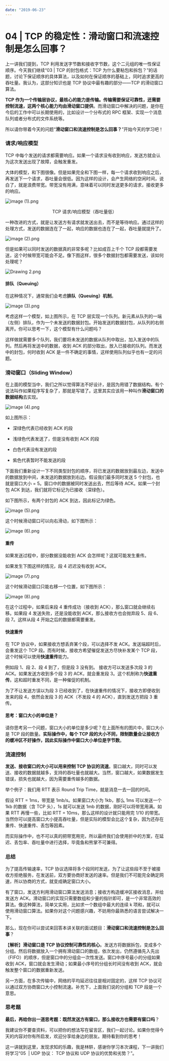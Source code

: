 ```yaml
---
date: "2019-06-23"
---  
```

      
# 04 | TCP 的稳定性：滑动窗口和流速控制是怎么回事？
上一讲我们提到，TCP 利用发送字节数和接收字节数，这个二元组的唯一性保证顺序。今天我们继续“03 | TCP 的封包格式：TCP 为什么要粘包和拆包？”的话题，讨论下保证顺序的具体算法，以及如何在保证顺序的基础上，同时追求更高的吞吐量。我认为，这部分知识也是 TCP 协议中最有趣的部分——TCP 的滑动窗口算法。

**TCP 作为一个传输层协议，最核心的能力是传输。传输需要保证可靠性，还需要控制流速，这两个核心能力均由滑动窗口提供**。而滑动窗口中解决的问题，是你在今后的工作中可以长期使用的，比如设计一个分布式的 RPC 框架、实现一个消息队列或者分布式的文件系统等。

所以请你带着今天的问题“**滑动窗口和流速控制是怎么回事？**”开始今天的学习吧！

### 请求/响应模型

TCP 中每个发送的请求都需要响应。如果一个请求没有收到响应，发送方就会认为这次发送出现了故障，会触发重发。

大体的模型，和下图很像。但是如果完全和下图一样，每一个请求收到响应之后，再发送下一个请求，吞吐量会很低。因为这样的设计，会产生网络的空闲时间，说白了，就是浪费带宽。带宽没有用满，意味着可以同时发送更多的请求，接收更多的响应。

![image (1).png](/images/计算机网络通关29讲/02.模块一互联网和传输层协议/iimage6M003AFACioPOWCCKu-AJ2NHAACe0M3wDME839.png)

<div data-nodeid="26047"><p style="text-align:center">TCP 请求/响应模型（吞吐量低）</p></div>

一种改进的方式，就是让发送方有请求就发送出去，而不是等待响应。通过这样的处理方式，发送的数据连在了一起，响应的数据也连在了一起，吞吐量就提升了。

![image (2).png](/images/计算机网络通关29讲/02.模块一互联网和传输层协议/iimage6M003AF2Cgp9HWCCKvWAKGcEAACep0GQbI0182.png)

但是如果可以同时发送的数据真的非常多呢？比如成百上千个 TCP 段都需要发送，这个时候带宽可能会不足。像下图这样，很多个数据封包都需要发送，该如何处理呢？

![Drawing 2.png](/images/计算机网络通关29讲/02.模块一互联网和传输层协议/iimage6M013A67CioPOWB_iSGAJrYTAAA1X0Gw-4U285.png)

#### 排队（Queuing）

在这种情况下，通常我们会考虑**排队（Queuing）机制**。

![image (3).png](/images/计算机网络通关29讲/02.模块一互联网和传输层协议/iimage6M003AFACioPOWCCKwuAfBn5AABKdgtX54w997.png)

考虑这样一个模型，如上图所示，在 TCP 层实现一个队列。新元素从队列的一端（左侧）排队，作为一个未发送的数据封包。开始发送的数据封包，从队列的右侧离开。你可以思考一下，这个模型有什么问题吗？

这样做就需要多个队列，我们要将未发送的数据从队列中取出，加入发送中的队列。然后再将发送中的数据，收到 ACK 的部分取出，放入已接收的队列。而发送中的封包，何时收到 ACK 是一件不确定的事情，这样使用队列似乎也有一定的问题。

### 滑动窗口（Sliding Window）

在上面的模型当中，我们之所以觉得算法不好设计，是因为用错了数据结构。有个说法叫作如果程序写复杂了，那就是写错了。这里其实应该用一种叫作**滑动窗口的数据结构**去实现。

![image (4).png](/images/计算机网络通关29讲/02.模块一互联网和传输层协议/iimage6M003AF2Cgp9HWCCKxSAROSpAAA_zThgiBA669.png)

如上图所示：

* 深绿色代表已经收到 ACK 的段

* 浅绿色代表发送了，但是没有收到 ACK 的段

* 白色代表没有发送的段

* 紫色代表暂时不能发送的段

下面我们重新设计一下不同类型封包的顺序，将已发送的数据放到最左边，发送中的数据放到中间，未发送的数据放到右边。假设我们最多同时发送 5 个封包，也就是窗口大小 = 5。窗口中的数据被同时发送出去，然后等待 ACK。如果一个封包 ACK 到达，我们就将它标记为已接收（深绿色）。

如下图所示，有两个封包的 ACK 到达，因此标记为绿色。

![image (5).png](/images/计算机网络通关29讲/02.模块一互联网和传输层协议/iimage6M003AF2Cgp9HWCCKxuAeVUyAAA_sW29BSM139.png)

这个时候滑动窗口可以向右滑动，如下图所示：

![image (6).png](/images/计算机网络通关29讲/02.模块一互联网和传输层协议/iimage6M003AFACioPOWCCKyCAMaA7AAA_zxqi_ig808.png)

#### 重传

如果发送过程中，部分数据没能收到 ACK 会怎样呢？这就可能发生重传。

如果发生下图这样的情况，段 4 迟迟没有收到 ACK。

![image (7).png](/images/计算机网络通关29讲/02.模块一互联网和传输层协议/iimage6M003AF2Cgp9HWCCKyaAcZwMAABGuK2lrZY271.png)

这个时候滑动窗口只能右移一个位置，如下图所示：

![image (8).png](/images/计算机网络通关29讲/02.模块一互联网和传输层协议/iimage6M003AFACioPOWCCKyuADL6mAABGoEBZ_2Y287.png)

在这个过程中，如果后来段 4 重传成功（接收到 ACK），那么窗口就会继续右移。如果段 4 发送失败，还是没能收到 ACK，那么接收方也会抛弃段 5、段 6、段 7。这样从段 4 开始之后的数据都需要重发。

#### 快速重传

在 TCP 协议中，如果接收方想丢弃某个段，可以选择不发 ACK。发送端超时后，会重发这个 TCP 段。而有时候，接收方希望催促发送方尽快补发某个 TCP 段，这个时候可以使用**快速重传**能力。

例如段 1、段 2、段 4 到了，但是段 3 没有到。 接收方可以发送多次段 3 的 ACK。如果发送方收到多个段 3 的 ACK，就会重发段 3。这个机制称为**快速重传**。这和超时重发不同，是一种催促的机制。

为了不让发送方误以为段 3 已经收到了，在快速重传的情况下，接收方即便收到发来的段 4，依然会发段 3 的 ACK（不发段 4 的 ACK），直到发送方把段 3 重传。

#### 思考：窗口大小的单位是？

请你思考另一个问题，窗口大小的单位是多少呢？在上面所有的图片中，窗口大小是 TCP 段的数量。**实际操作中，每个 TCP 段的大小不同，限制数量会让接收方的缓冲区不好操作，因此实际操作中窗口大小单位是字节数**。

### 流速控制

**发送、接收窗口的大小可以用来控制 TCP 协议的流速**。窗口越大，同时可以发送、接收的数据就越多，支持的吞吐量也就越大。当然，窗口越大，如果数据发生错误，损失也就越大，因为需要重传越多的数据。

举个例子：我们用 RTT 表示 Round Trip Time，就是消息一去一回的时间。

假设 RTT = 1ms，带宽是 1mb/s。如果窗口大小为 1kb，那么 1ms 可以发送一个 1kb 的数据（含 TCP 头），1s 就可以发送 1mb 的数据，刚好可以将带宽用满。如果 RTT 再慢一些，比如 RTT = 10ms，那么这样的设计就只能用完 1/10 的带宽。 当然你可以提高窗口大小提高吞吐量，但是实际的模型会比这个复杂，因为还存在重传、快速重传、丢包等因素。

而实际操作中，也不可以真的把带宽用完，所以最终我们会使用折中的方案，在延迟、丢包率、吞吐量中进行选择，毕竟鱼和熊掌不可兼得。

### 总结

为了提高传输速率，TCP 协议选择将多个段同时发送，为了让这些段不至于被接收方拒绝服务，在发送前，双方要协商好发送的速率。但是我们不可能完全确定网速，所以协商的方式，就变成确定窗口大小。

有了窗口，发送方利用滑动窗口算法发送消息；接收方构造缓冲区接收消息，并给发送方 ACK。滑动窗口的实现只需要数组和少量的指针即可，是一个非常高效的算法。像这种算法，简单又实用，比如求一个数组中最大的连续 k 项和，就可以使用滑动窗口算法。如果你对这个问题感兴趣，不妨用你最熟悉的语言尝试解决一下。

那么，现在你可以尝试来回答本讲关联的面试题目：**滑动窗口和流速控制是怎么回事**？

【**解析**】**滑动窗口是 TCP 协议控制可靠性的核心**。发送方将数据拆包，变成多个分组。然后将数据放入一个拥有滑动窗口的数组，依次发出，仍然遵循先入先出（FIFO）的顺序，但是窗口中的分组会一次性发送。窗口中序号最小的分组如果收到 ACK，窗口就会发生滑动；如果最小序号的分组长时间没有收到 ACK，就会触发整个窗口的数据重新发送。

另一方面，在多次传输中，网络的平均延迟往往是相对固定的，这样 TCP 协议可以通过双方协商窗口大小控制流速。补充下，上面我们说的分组和 TCP 段是一个意思。

### 思考题

**最后，再给你出一道思考题：既然发送方有窗口，那么接收方也需要有窗口吗**？

我建议你不要查资料，可以把你的想法写在留言区，我们一起讨论。如果你觉得今天的内容对你有所启发，欢迎分享给身边的朋友。期待看到你的思考！

这一讲就到这里，发现求知的乐趣，我是林䭽，感谢你学习本次课程，下一讲我们将学习“05  | UDP 协议： TCP 协议和 UDP 协议的优势和劣势？”。